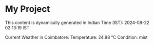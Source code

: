 # My Project

This content is dynamically generated in Indian Time (IST): 2024-08-22 02:13:19 IST


Current Weather in Coimbatore:
Temperature: 24.88 °C
Condition: mist
